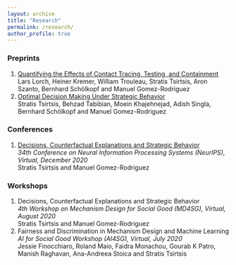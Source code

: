 ```yaml
---
layout: archive
title: "Research"
permalink: /research/
author_profile: true
---
```


<!-- {% if author.googlescholar %}
  You can also find my articles on <u><a href="{{author.googlescholar}}">my Google Scholar profile</a>.</u>
{% endif %} -->

<!-- {% include base_path %} -->

### Preprints
1. [Quantifying the Effects of Contact Tracing, Testing, and Containment](https://arxiv.org/abs/2004.07641)  
  Lars Lorch, Heiner Kremer, William Trouleau, Stratis Tsirtsis, Aron Szanto, Bernhard Schölkopf and Manuel Gomez-Rodriguez
1. [Optimal Decision Making Under Strategic Behavior](https://arxiv.org/abs/1905.09239)  
  Stratis Tsirtsis, Behzad Tabibian, Moein Khajehnejad, Adish Singla, Bernhard Schölkopf and Manuel Gomez-Rodriguez 

<!-- ### Journals -->

### Conferences
1. [Decisions, Counterfactual Explanations and Strategic Behavior](https://arxiv.org/abs/2002.04333)  
  *34th Conference on Neural Information Processing Systems (NeurIPS), Virtual, December 2020*   
  Stratis Tsirtsis and Manuel Gomez-Rodriguez
  
### Workshops
1. Decisions, Counterfactual Explanations and Strategic Behavior  
  *4th Workshop on Mechanism Design for Social Good (MD4SG), Virtual, August 2020*  
  Stratis Tsirtsis and Manuel Gomez-Rodriguez
1. Fairness and Discrimination in Mechanism Design and Machine Learning  
  *AI for Social Good Workshop (AI4SG), Virtual, July 2020*  
  Jessie Finocchiaro, Roland Maio, Faidra Monachou, Gourab K Patro, Manish Raghavan, Ana-Andreea Stoica and Stratis Tsirtsis
